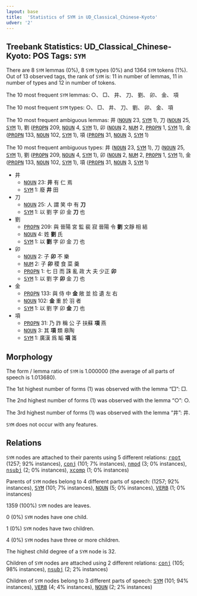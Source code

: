 ```yaml
---
layout: base
title:  'Statistics of SYM in UD_Classical_Chinese-Kyoto'
udver: '2'
---
```


## Treebank Statistics: UD_Classical_Chinese-Kyoto: POS Tags: `SYM`

There are 8 `SYM` lemmas (0%), 8 `SYM` types (0%) and 1364 `SYM` tokens (1%).
Out of 13 observed tags, the rank of `SYM` is: 11 in number of lemmas, 11 in number of types and 12 in number of tokens.

The 10 most frequent `SYM` lemmas: ○、 □、 井、 刀、 劉、 卯、 金、 項

The 10 most frequent `SYM` types:  ○、 □、 井、 刀、 劉、 卯、 金、 項

The 10 most frequent ambiguous lemmas: 井 (<tt><a href="lzh_kyoto-pos-NOUN.html">NOUN</a></tt> 23, <tt><a href="lzh_kyoto-pos-SYM.html">SYM</a></tt> 1), 刀 (<tt><a href="lzh_kyoto-pos-NOUN.html">NOUN</a></tt> 25, <tt><a href="lzh_kyoto-pos-SYM.html">SYM</a></tt> 1), 劉 (<tt><a href="lzh_kyoto-pos-PROPN.html">PROPN</a></tt> 209, <tt><a href="lzh_kyoto-pos-NOUN.html">NOUN</a></tt> 4, <tt><a href="lzh_kyoto-pos-SYM.html">SYM</a></tt> 1), 卯 (<tt><a href="lzh_kyoto-pos-NOUN.html">NOUN</a></tt> 2, <tt><a href="lzh_kyoto-pos-NUM.html">NUM</a></tt> 2, <tt><a href="lzh_kyoto-pos-PROPN.html">PROPN</a></tt> 1, <tt><a href="lzh_kyoto-pos-SYM.html">SYM</a></tt> 1), 金 (<tt><a href="lzh_kyoto-pos-PROPN.html">PROPN</a></tt> 133, <tt><a href="lzh_kyoto-pos-NOUN.html">NOUN</a></tt> 102, <tt><a href="lzh_kyoto-pos-SYM.html">SYM</a></tt> 1), 項 (<tt><a href="lzh_kyoto-pos-PROPN.html">PROPN</a></tt> 31, <tt><a href="lzh_kyoto-pos-NOUN.html">NOUN</a></tt> 3, <tt><a href="lzh_kyoto-pos-SYM.html">SYM</a></tt> 1)

The 10 most frequent ambiguous types:  井 (<tt><a href="lzh_kyoto-pos-NOUN.html">NOUN</a></tt> 23, <tt><a href="lzh_kyoto-pos-SYM.html">SYM</a></tt> 1), 刀 (<tt><a href="lzh_kyoto-pos-NOUN.html">NOUN</a></tt> 25, <tt><a href="lzh_kyoto-pos-SYM.html">SYM</a></tt> 1), 劉 (<tt><a href="lzh_kyoto-pos-PROPN.html">PROPN</a></tt> 209, <tt><a href="lzh_kyoto-pos-NOUN.html">NOUN</a></tt> 4, <tt><a href="lzh_kyoto-pos-SYM.html">SYM</a></tt> 1), 卯 (<tt><a href="lzh_kyoto-pos-NOUN.html">NOUN</a></tt> 2, <tt><a href="lzh_kyoto-pos-NUM.html">NUM</a></tt> 2, <tt><a href="lzh_kyoto-pos-PROPN.html">PROPN</a></tt> 1, <tt><a href="lzh_kyoto-pos-SYM.html">SYM</a></tt> 1), 金 (<tt><a href="lzh_kyoto-pos-PROPN.html">PROPN</a></tt> 133, <tt><a href="lzh_kyoto-pos-NOUN.html">NOUN</a></tt> 102, <tt><a href="lzh_kyoto-pos-SYM.html">SYM</a></tt> 1), 項 (<tt><a href="lzh_kyoto-pos-PROPN.html">PROPN</a></tt> 31, <tt><a href="lzh_kyoto-pos-NOUN.html">NOUN</a></tt> 3, <tt><a href="lzh_kyoto-pos-SYM.html">SYM</a></tt> 1)


* 井
  * <tt><a href="lzh_kyoto-pos-NOUN.html">NOUN</a></tt> 23: <b>井</b> 有 仁 焉
  * <tt><a href="lzh_kyoto-pos-SYM.html">SYM</a></tt> 1: 廢 <b>井</b> 田
* 刀
  * <tt><a href="lzh_kyoto-pos-NOUN.html">NOUN</a></tt> 25: 人 謂 笑 中 有 <b>刀</b>
  * <tt><a href="lzh_kyoto-pos-SYM.html">SYM</a></tt> 1: 以 劉 字 卯 金 <b>刀</b> 也
* 劉
  * <tt><a href="lzh_kyoto-pos-PROPN.html">PROPN</a></tt> 209: 與 晉陽 宮 監 裴 寂 晉陽 令 <b>劉</b> 文靜 相 結
  * <tt><a href="lzh_kyoto-pos-NOUN.html">NOUN</a></tt> 4: 姓 <b>劉</b> 氏
  * <tt><a href="lzh_kyoto-pos-SYM.html">SYM</a></tt> 1: 以 <b>劉</b> 字 卯 金 刀 也
* 卯
  * <tt><a href="lzh_kyoto-pos-NOUN.html">NOUN</a></tt> 2: 子 <b>卯</b> 不 樂
  * <tt><a href="lzh_kyoto-pos-NUM.html">NUM</a></tt> 2: 子 <b>卯</b> 稷 食 菜 羹
  * <tt><a href="lzh_kyoto-pos-PROPN.html">PROPN</a></tt> 1: 七 日 而 誅 亂 政 大 夫 少正 <b>卯</b>
  * <tt><a href="lzh_kyoto-pos-SYM.html">SYM</a></tt> 1: 以 劉 字 <b>卯</b> 金 刀 也
* 金
  * <tt><a href="lzh_kyoto-pos-PROPN.html">PROPN</a></tt> 133: 與 侍 中 <b>金</b> 敞 並 拾 遺 左 右
  * <tt><a href="lzh_kyoto-pos-NOUN.html">NOUN</a></tt> 102: <b>金</b> 重 於 羽 者
  * <tt><a href="lzh_kyoto-pos-SYM.html">SYM</a></tt> 1: 以 劉 字 卯 <b>金</b> 刀 也
* 項
  * <tt><a href="lzh_kyoto-pos-PROPN.html">PROPN</a></tt> 31: 乃 詐 稱 公 子 扶蘇 <b>項</b> 燕
  * <tt><a href="lzh_kyoto-pos-NOUN.html">NOUN</a></tt> 3: 其 <b>項</b> 類 皋陶
  * <tt><a href="lzh_kyoto-pos-SYM.html">SYM</a></tt> 1: 廣漢 爲 缿 <b>項</b> 筩

## Morphology

The form / lemma ratio of `SYM` is 1.000000 (the average of all parts of speech is 1.013680).

The 1st highest number of forms (1) was observed with the lemma “□”: □.

The 2nd highest number of forms (1) was observed with the lemma “○”: ○.

The 3rd highest number of forms (1) was observed with the lemma “井”: 井.

`SYM` does not occur with any features.


## Relations

`SYM` nodes are attached to their parents using 5 different relations: <tt><a href="lzh_kyoto-dep-root.html">root</a></tt> (1257; 92% instances), <tt><a href="lzh_kyoto-dep-conj.html">conj</a></tt> (101; 7% instances), <tt><a href="lzh_kyoto-dep-nmod.html">nmod</a></tt> (3; 0% instances), <tt><a href="lzh_kyoto-dep-nsubj.html">nsubj</a></tt> (2; 0% instances), <tt><a href="lzh_kyoto-dep-xcomp.html">xcomp</a></tt> (1; 0% instances)

Parents of `SYM` nodes belong to 4 different parts of speech:  (1257; 92% instances), <tt><a href="lzh_kyoto-pos-SYM.html">SYM</a></tt> (101; 7% instances), <tt><a href="lzh_kyoto-pos-NOUN.html">NOUN</a></tt> (5; 0% instances), <tt><a href="lzh_kyoto-pos-VERB.html">VERB</a></tt> (1; 0% instances)

1359 (100%) `SYM` nodes are leaves.

0 (0%) `SYM` nodes have one child.

1 (0%) `SYM` nodes have two children.

4 (0%) `SYM` nodes have three or more children.

The highest child degree of a `SYM` node is 32.

Children of `SYM` nodes are attached using 2 different relations: <tt><a href="lzh_kyoto-dep-conj.html">conj</a></tt> (105; 98% instances), <tt><a href="lzh_kyoto-dep-nsubj.html">nsubj</a></tt> (2; 2% instances)

Children of `SYM` nodes belong to 3 different parts of speech: <tt><a href="lzh_kyoto-pos-SYM.html">SYM</a></tt> (101; 94% instances), <tt><a href="lzh_kyoto-pos-VERB.html">VERB</a></tt> (4; 4% instances), <tt><a href="lzh_kyoto-pos-NOUN.html">NOUN</a></tt> (2; 2% instances)

